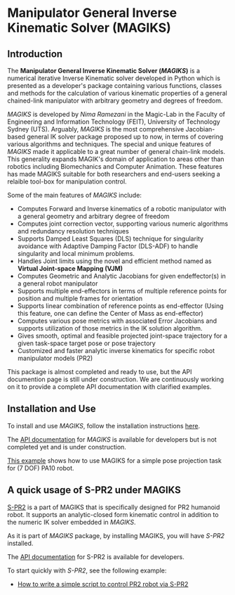 # Manipulator General Inverse Kinematic Solver (MAGIKS)

## Introduction
The **Manipulator General Inverse Kinematic Solver (_MAGIKS_)**
is a numerical iterative Inverse Kinematic solver developed in Python 
which is presented as a developer's package containing various functions, classes and methods 
for the calculation of various kinematic properties of a general chained-link manipulator 
with arbitrary geometry and degrees of freedom. 

*MAGIKS* is developed by *Nima Ramezani* in the Magic-Lab in the Faculty of Engineering and Information Technology (FEIT), University of Technology Sydney (UTS).
Arguably, *MAGIKS* is the most comprehensive Jacobian-based general IK solver package proposed up to now, 
in terms of covering various algorithms and techniques. 
The special and unique features of *MAGIKS* made it applicable to a great number of general chain-link models.
This generality expands MAGIK's domain of application to areas other than robotics including Biomechanics and Computer Animation.
These features has made MAGIKS suitable for both researchers and end-users seeking a relaible tool-box for manipulation control.

Some of the main features of *MAGIKS* include:

* Computes Forward and Inverse kinematics of a robotic manipulator with a general geometry and arbitrary degree of freedom
* Computes joint correction vector, supporting various numeric algorithms and redundancy resolution techniques
* Supports Damped Least Squares (DLS) technique for singularity avoidance with Adaptive Damping Factor (DLS-ADF)
  to handle singularity and local minimum problems.  
* Handles Joint limits using the novel and efficient method named as **Virtual Joint-space Mapping (VJM)**
* Computes Geometric and Analytic Jacobians for given endeffector(s) in a general robot manipulator
* Supports multiple end-effectors in terms of multiple reference points for 
  position and multiple frames for orientation
* Supports linear combination of reference points as end-effector (Using this feature, one can define the Center of Mass as end-effector)
* Computes various pose metrics with associated Error Jacobians and 
  supports utilization of those metrics in the IK solution algorithm.
* Gives smooth, optimal and feasible projected joint-space trajectory for a given task-space target pose or pose trajectory
* Customized and faster analytic inverse kinematics for specific robot manipulator models (PR2)

This package is almost completed and ready to use, but the API documention page is still under construction.
We are continuously working on it to provide a complete API documentation with clarified examples.

## Installation and Use

To install and use *MAGIKS*, follow the installation instructions [here](https://github.com/uts-magic-lab/Magiks/blob/master/documentation/magiks/install_magiks.md). 

The [API documentation](http://uts-magic-lab.github.io/Magiks/index.html)
for *MAGIKS* is available for developers but is not completed yet and is under construction. 

[This example](https://github.com/uts-magic-lab/Magiks/blob/master/documentation/magiks/example_1.md) shows how to use MAGIKS for a simple pose projection task for 
(7 DOF) PA10 robot.

## A quick usage of S-PR2 under MAGIKS

[S-PR2](https://github.com/uts-magic-lab/Magiks/blob/master/documentation/s-pr2/README.md)
is a part of MAGIKS that is specifically designed for PR2 humanoid robot.
It supports an analytic-closed form kinematic control in addition to the numeric IK solver embedded in *MAGIKS*. 

As it is part of *MAGIKS* package, by installing MAGIKS, you will have *S-PR2* installed. 

The [API documentation](http://uts-magic-lab.github.io/Magiks/namespacemagiks_1_1specific__geometries_1_1pr2.html)
for S-PR2 is available for developers.

To start quickly with *S-PR2*, see the following example:

* [How to write a simple script to control PR2 robot via S-PR2](https://github.com/uts-magic-lab/Magiks/blob/master/documentation/s-pr2/example_1.md)


